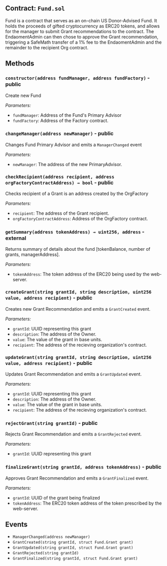 ## Contract: `Fund.sol`
Fund is a contract that serves as an on-chain US Donor-Advised Fund.
It holds the proceeds of gifted cryptocurrency as ERC20 tokens,
and allows for the manager to submit Grant recommendations to the contract.
The EndaomentAdmin can then chose to approve the Grant recommendation, triggering
a SafeMath transfer of a 1% fee to the EndaomentAdmin and the remainder to the
recipient Org contract.



## Methods
### `constructor(address fundManager, address fundFactory)` - public
Create new Fund



_Parameters:_
 - `fundManager`: Address of the Fund's Primary Advisor
 - `fundFactory`: Address of the Factory contract.

### `changeManager(address newManager)` - public
Changes Fund Primary Advisor and emits a `ManagerChanged` event



_Parameters:_
 - `newManager`: The address of the new PrimaryAdvisor.

### `checkRecipient(address recipient, address orgFactoryContractAddress) → bool` - public
Checks recipient of a Grant is an address created by the OrgFactory



_Parameters:_
 - `recipient`: The address of the Grant recipient.
 - `orgFactoryContractAddress`: Address of the OrgFactory contract.


### `getSummary(address tokenAddress) → uint256, address` - external
Returns summary of details about the fund [tokenBalance, number of grants, managerAddress].



_Parameters:_
 - `tokenAddress`: The token address of the ERC20 being used by the web-server.


### `createGrant(string grantId, string description, uint256 value, address recipient)` - public
Creates new Grant Recommendation and emits a `GrantCreated` event.



_Parameters:_
 - `grantId`: UUID representing this grant
 - `description`: The address of the Owner.
 - `value`: The value of the grant in base units.
 - `recipient`: The address of the recieving organization's contract.

### `updateGrant(string grantId, string description, uint256 value, address recipient)` - public
Updates Grant Recommendation and emits a `GrantUpdated` event.



_Parameters:_
 - `grantId`: UUID representing this grant
 - `description`: The address of the Owner.
 - `value`: The value of the grant in base units.
 - `recipient`: The address of the recieving organization's contract.

### `rejectGrant(string grantId)` - public
Rejects Grant Recommendation and emits a `GrantRejected` event.



_Parameters:_
 - `grantId`: UUID representing this grant

### `finalizeGrant(string grantId, address tokenAddress)` - public
Approves Grant Recommendation and emits a `GrantFinalized` event.



_Parameters:_
 - `grantId`: UUID of the grant being finalized
 - `tokenAddress`: The ERC20 token address of the token prescribed by the web-server.


## Events
- `ManagerChanged(address newManager)`
- `GrantCreated(string grantId, struct Fund.Grant grant)`
- `GrantUpdated(string grantId, struct Fund.Grant grant)`
- `GrantRejected(string grantId)`
- `GrantFinalized(string grantId, struct Fund.Grant grant)`
